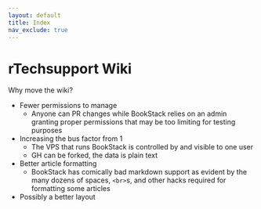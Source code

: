 ```yaml
---
layout: default
title: Index
nav_exclude: true
---
```

# rTechsupport Wiki
Why move the wiki?
* Fewer permissions to manage
  * Anyone can PR changes while BookStack relies on an admin granting proper permissions that may be too limiting for testing purposes 
* Increasing the bus factor from 1 
  * The VPS that runs BookStack is controlled by and visible to one user
  * GH can be forked, the data is plain text
* Better article formatting
  * BookStack has comically bad markdown support as evident by the many dozens of spaces, `<br>`s, and other hacks required for formatting some articles
* Possibly a better layout
